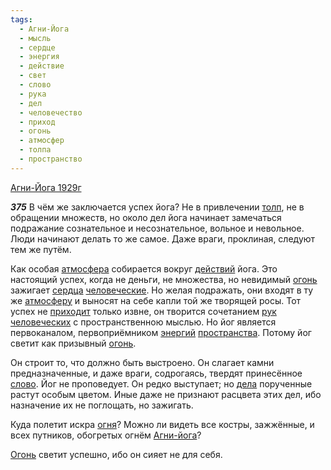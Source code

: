 ```yaml
---
tags:
  - Агни-Йога
  - мысль
  - сердце
  - энергия
  - действие
  - свет
  - слово
  - рука
  - дел
  - человечество
  - приход
  - огонь
  - атмосфер
  - толпа
  - пространство
---
```


[Агни-Йога 1929г](/agni/1929)

___375___
В чём же заключается успех йога? Не в привлечении [толп](/tag/#толпа), не в обращении множеств, но около дел йога начинает замечаться подражание сознательное и несознательное, вольное и невольное. Люди начинают делать то же самое. Даже враги, проклиная, следуют тем же путём.   

Как особая [атмосфера](/tag/#атмосфер) собирается вокруг [действий](/tag/#действие) йога. Это настоящий успех, когда не деньги, не множества, но невидимый [огонь](/tag/#огонь) зажигает [сердца](/tag/#сердце) [человеческие](/tag/#человечество). Но желая подражать, они входят в ту же [атмосферу](/tag/#атмосфер) и выносят на себе капли той же творящей росы. Тот успех не [приходит](/tag/#приход) только извне, он творится сочетанием [рук](/tag/#рука) [человеческих](/tag/#человечество) с пространственною мыслью. Но йог является первоканалом, первоприёмником [энергий](/tag/#энергия) [пространства](/tag/#пространство). Потому йог светит как призывный [огонь](/tag/#огонь).   

Он строит то, что должно быть выстроено. Он слагает камни предназначенные, и даже враги, содрогаясь, твердят принесённое [слово](/tag/#слово). Йог не проповедует. Он редко выступает; но [дела](/tag/#дел) порученные растут особым цветом. Иные даже не признают расцвета этих дел, ибо назначение их не поглощать, но зажигать.   

Куда полетит искра [огня](/tag/#огонь)? Можно ли видеть все костры, зажжённые, и всех путников, обогретых огнём [Агни-йога](/tag/#Агни-Йога)?   

[Огонь](/tag/#огонь) светит успешно, ибо он сияет не для себя.